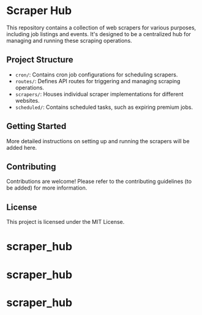 # Scraper Hub

This repository contains a collection of web scrapers for various purposes, including job listings and events. It's designed to be a centralized hub for managing and running these scraping operations.

## Project Structure

- `cron/`: Contains cron job configurations for scheduling scrapers.
- `routes/`: Defines API routes for triggering and managing scraping operations.
- `scrapers/`: Houses individual scraper implementations for different websites.
- `scheduled/`: Contains scheduled tasks, such as expiring premium jobs.

## Getting Started

More detailed instructions on setting up and running the scrapers will be added here.

## Contributing

Contributions are welcome! Please refer to the contributing guidelines (to be added) for more information.

## License

This project is licensed under the MIT License.
# scraper_hub
# scraper_hub
# scraper_hub
